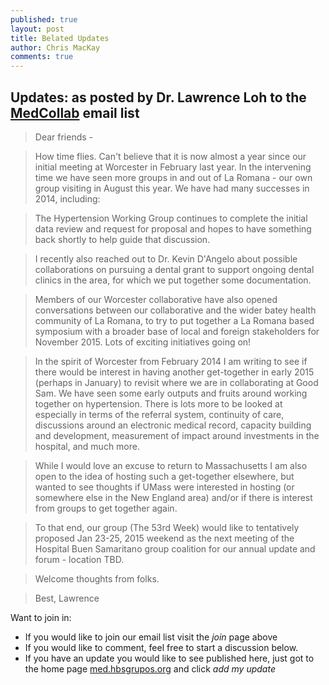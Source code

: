 ```yaml
---
published: true
layout: post
title: Belated Updates
author: Chris MacKay
comments: true
---
```


## Updates: as posted by Dr. Lawrence Loh to the [MedCollab](http://lists.hbsgrupos.org/listinfo.cgi/medcollab-hbsgrupos.org) email list


>Dear friends - 

>How time flies. Can't believe that it is now almost a year since our initial meeting at Worcester in February last year. In the intervening time we have seen more groups in and out of La Romana - our own group visiting in August this year. We have had many successes in 2014, including:

>The Hypertension Working Group continues to complete the initial data review and request for proposal and hopes to have something back shortly to help guide that discussion.

>I recently also reached out to Dr. Kevin D'Angelo about possible collaborations on pursuing a dental grant to support ongoing dental clinics in the area, for which we put together some documentation.

>Members of our Worcester collaborative have also opened conversations between our collaborative and the wider batey health community of La Romana, to try to put together a La Romana based symposium with a broader base of local and foreign stakeholders for November 2015. Lots of exciting initiatives going on!

>In the spirit of Worcester from February 2014 I am writing to see if there would be interest in having another get-together in early 2015 (perhaps in January) to revisit where we are in collaborating at Good Sam. We have seen some early outputs and fruits around working together on hypertension. There is lots more to be looked at especially in terms of the referral system, continuity of care, discussions around an electronic medical record, capacity building and development, measurement of impact around investments in the hospital, and much more. 

>While I would love an excuse to return to Massachusetts I am also open to the idea of hosting such a get-together elsewhere, but wanted to see thoughts if UMass were interested in hosting (or somewhere else in the New England area) and/or if there is interest from groups to get together again.

>To that end, our group (The 53rd Week) would like to tentatively proposed Jan 23-25, 2015 weekend as the next meeting of the Hospital Buen Samaritano group coalition for our annual update and forum - location TBD. 

>Welcome thoughts from folks.

>Best,
>Lawrence

Want to join in:
- If you would like to join our email list visit the *join* page above
- If you would like to comment, feel free to start a discussion below.
- If you have an update you would like to see published here, just got to the home page [med.hbsgrupos.org](http://med.hbsgrupos.org) and click *add my update*



